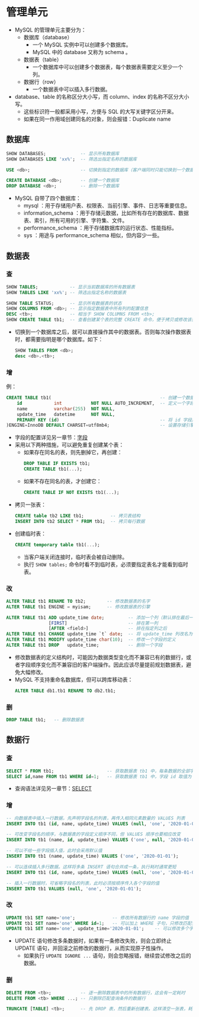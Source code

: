 # 管理单元

- MySQL 的管理单元主要分为：
  - 数据库（database）
    - 一个 MySQL 实例中可以创建多个数据库。
    - MySQL 中的 database 又称为 schema 。
  - 数据表（table）
    - 一个数据库中可以创建多个数据表，每个数据表需要定义至少一个列。
  - 数据行（row）
    - 一个数据表中可以插入多行数据。
- database、table 的名称区分大小写，而 column、index 的名称不区分大小写。
  - 这些标识符一般都采用小写，方便与 SQL 的大写关键字区分开来。
  - 如果在同一作用域创建同名的对象，则会报错：Duplicate name

## 数据库

```sql
SHOW DATABASES;             -- 显示所有数据库
SHOW DATABASES LIKE 'xx%';  -- 筛选出指定名称的数据库

USE <db>;                   -- 切换到指定的数据库（客户端同时只能切换到一个数据库）

CREATE DATABASE <db>;       -- 创建一个数据库
DROP DATABASE <db>;         -- 删除一个数据库
```
- MySQL 自带了四个数据库：
  - mysql ：用于存储用户表、权限表、当前引擎、事件、日志等重要信息。
  - information_schema ：用于存储元数据，比如所有存在的数据库、数据表、索引，所有可用的引擎、字符集、文件。
  - performance_schema ：用于存储数据库的运行状态、性能指标。
  - sys ：用途与 performance_schema 相似，但内容少一些。

## 数据表

### 查

```sql
SHOW TABLES;            -- 显示当前数据库的所有数据表
SHOW TABLES LIKE 'xx%'; -- 筛选出指定名称的数据表

SHOW TABLE STATUS;      -- 显示所有数据表的状态
SHOW COLUMNS FROM <db>; -- 显示指定数据表中所有列的配置信息
DESC <tb>;              -- 相当于 SHOW COLUMNS FROM <tb>;
SHOW CREATE TABLE tb1;  -- 查看创建某个表的完整 CREATE 命令，便于拷贝或修改该表
```
- 切换到一个数据库之后，就可以直接操作其中的数据表。否则每次操作数据表时，都需要指明是哪个数据库。如下：
  ```sql
  SHOW TABLES FROM <db>;
  desc <db>.<tb>;
  ```

### 增

例：
```sql
CREATE TABLE tb1(                                         -- 创建一个数据表，名为 tb1
    id            int           NOT NULL AUTO_INCREMENT,  -- 定义一个字段，名为 id ，数据类型为 int
    name          varchar(255)  NOT NULL,
    update_time   datetime      NOT NULL,
    PRIMARY KEY (id)                                      -- 将 id 字段声明为主键
)ENGINE=InnoDB DEFAULT CHARSET=utf8mb4;                   -- 设置存储引擎为 InnoDB ，默认字符集为 utf8mb4
```
- 字段的配置详见另一章节：[字段](./字段.md)
- 采用以下两种措施，可以避免重复创建某个表：
  - 如果存在同名的表，则先删掉它，再创建：
    ```sql
    DROP TABLE IF EXISTS tb1;
    CREATE TABLE tb1(...);
    ```
  - 如果不存在同名的表，才创建它：
    ```sql
    CREATE TABLE IF NOT EXISTS tb1(...);
    ```
- 拷贝一张表：
  ```sql
  CREATE table tb2 LIKE tb1;          -- 拷贝表结构
  INSERT INTO tb2 SELECT * FROM tb1;  -- 拷贝每行数据
  ```
- 创建临时表：
  ```sql
  CREATE temporary table tb1(...);
  ```
  - 当客户端关闭连接时，临时表会被自动删除。
  - 执行 `SHOW tables;` 命令时看不到临时表，必须要指定表名才能看到临时表。

### 改

```sql
ALTER TABLE tb1 RENAME TO tb2;        -- 修改数据表的名字
ALTER TABLE tb1 ENGINE = myisam;      -- 修改数据表的引擎

ALTER TABLE tb1 ADD update_time date;         -- 添加一个列（默认排在最后一列），列名为 update_time ，数据类型为 date
                [FIRST]                       -- 排在第一列
                [AFTER <field>]               -- 排在指定列之后
ALTER TABLE tb1 CHANGE update_time `t` date;  -- 将 update_time 列改名为 t ，数据类型为 date
ALTER TABLE tb1 MODIFY update_time char(10);  -- 修改一个字段的定义
ALTER TABLE tb1 DROP   update_time;           -- 删除一个字段
```
- 修改数据表的定义结构时，可能因为数据类型变化而不兼容已有的数据行，或者字段顺序变化而不兼容旧的客户端操作。因此应该尽量提前规划数据表，避免大幅修改。
- MySQL 不支持重命名数据库，但可以跨库移动表：
  ```sql
  ALTER TABLE db1.tb1 RENAME TO db2.tb1;
  ```

### 删

```sql
DROP TABLE tb1;   -- 删除数据表
```

## 数据行

### 查

```sql
SELECT * FROM tb1;                    -- 获取数据表 tb1 中，每条数据的全部字段
SELECT id,name FROM tb1 WHERE id=1;   -- 获取数据表 tb1 中，字段 id 取值为 1 的那条数据的指定字段
```
- 查询语法详见另一章节：[SELECT](./SELECT.md)

### 增

```sql
-- 向数据表中插入一行数据，先声明字段名的列表，再传入相同元素数量的 VALUES 列表
INSERT INTO tb1 (id, name, update_time) VALUES (null, 'one', '2020-01-01');

-- 可改变字段名的顺序，与数据表的字段定义顺序不同，但 VALUES 顺序也要相应改变
INSERT INTO tb1 (name, id, update_time) VALUES ('one', null, '2020-01-01');

-- 可以不给一些字段插入值，此时会采用默认值
INSERT INTO tb1 (name, update_time) VALUES ('one', '2020-01-01');

-- 可以连续插入多行数据。这样将多条 INSERT 语句合并成一条，执行耗时通常更短
INSERT INTO tb1 (id, name, update_time) VALUES (null, 'one', '2020-01-01'), (null, 'two', '2020-01-02');

-- 插入一行数据时，可省略字段名的列表，此时必须按顺序传入各个字段的值
INSERT INTO tb1 VALUES (null, 'one', '2020-01-01');
```

### 改

```sql
UPDATE tb1 SET name='one';              -- 修改所有数据行的 name 字段的值
UPDATE tb1 SET name='one' WHERE id=1;   -- 可以加上 WHERE 子句，只修改匹配查询条件的数据行
UPDATE tb1 SET name='one', update_time='2020-01-01';    -- 可以修改多个字段
```
- UPDATE 语句修改多条数据时，如果有一条修改失败，则会立即终止 UPDATE 语句，并回滚之前修改的数据行，从而实现原子性操作。
  - 如果执行 `UPDATE IGNORE ...` 语句，则会忽略报错，继续尝试修改之后的数据。

### 删

```sql
DELETE FROM <tb>;           -- 逐一删除数据表中的所有数据行，这会有一定耗时
DELETE FROM <tb> WHERE ...; -- 只删除匹配查询条件的数据行

TRUNCATE [TABLE] <tb>;      -- 先 DROP 表，然后重新创建表。这样清空一张表，耗时很少
```
